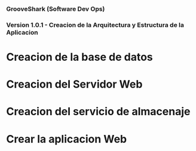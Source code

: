 ### GrooveShark (Software Dev Ops)

### Version 1.0.1 - Creacion de la Arquitectura y Estructura de la Aplicacion
# Creacion de la base de datos
# Creacion del Servidor Web
# Creacion del servicio de almacenaje
# Crear la aplicacion Web